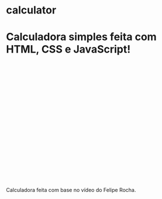 # calculator
<h1>Calculadora simples feita com HTML, CSS e JavaScript!</h1>
<br><br><br><br><br><br><br><br><br><br><br><br><br><br><br><br><br><br><br><br>
Calculadora feita com base no vídeo do Felipe Rocha.
